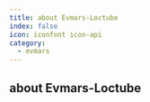 ```yaml
---
title: about Evmars-Loctube
index: false
icon: iconfont icon-api
category:
  - evmars
---
```


## about Evmars-Loctube
